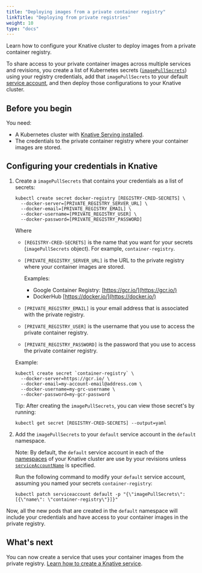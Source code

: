 ```yaml
---
title: "Deploying images from a private container registry"
linkTitle: "Deploying from private registries"
weight: 10
type: "docs"
---
```


Learn how to configure your Knative cluster to deploy images from a private
container registry.

To share access to your private container images across multiple services and
revisions, you create a list of Kubernetes secrets
([`imagePullSecrets`](https://kubernetes.io/docs/reference/generated/kubernetes-api/v1.18/#pod-v1-core))
using your registry credentials, add that `imagePullSecrets` to your default
[service account](https://kubernetes.io/docs/tasks/configure-pod-container/configure-service-account/),
and then deploy those configurations to your Knative cluster.

## Before you begin

You need:

- A Kubernetes cluster with [Knative Serving installed](../../install/).
- The credentials to the private container registry where your container images are stored.

## Configuring your credentials in Knative

1. Create a `imagePullSecrets` that contains your credentials as a list of secrets:

    ```shell
    kubectl create secret docker-registry [REGISTRY-CRED-SECRETS] \
      --docker-server=[PRIVATE_REGISTRY_SERVER_URL] \
      --docker-email=[PRIVATE_REGISTRY_EMAIL] \
      --docker-username=[PRIVATE_REGISTRY_USER] \
      --docker-password=[PRIVATE_REGISTRY_PASSWORD]
    ```

    Where
    - `[REGISTRY-CRED-SECRETS]` is the name that you want for your secrets
      (`imagePullSecrets` object). For example, `container-registry`.

    - `[PRIVATE_REGISTRY_SERVER_URL]` is the URL to the private
      registry where your container images are stored.

       Examples:
       - Google Container Registry: [https://gcr.io/](https://gcr.io/)
       - DockerHub [https://docker.io/](https://docker.io/)

    * `[PRIVATE_REGISTRY_EMAIL]` is your email address that is associated with
      the private registry.

    * `[PRIVATE_REGISTRY_USER]` is the username that you use to access the
      private container registry.

    * `[PRIVATE_REGISTRY_PASSWORD]` is the password that you use to access
      the private container registry.

     Example:

    ```shell
    kubectl create secret `container-registry` \
      --docker-server=https://gcr.io/ \
      --docker-email=my-account-email@address.com \
      --docker-username=my-grc-username \
      --docker-password=my-gcr-password
    ```

    Tip: After creating the `imagePullSecrets`, you can view those secret's by running:

    ```shell
    kubectl get secret [REGISTRY-CRED-SECRETS] --output=yaml
    ```

1. Add the `imagePullSecrets` to your `default` service account in the
   `default` namespace.

    Note: By default, the `default` service account in each of the
    [namespaces](https://kubernetes.io/docs/concepts/overview/working-with-objects/namespaces/)
    of your Knative cluster are use by your revisions unless
    [`serviceAccountName`](../spec/knative-api-specification-1.0) is specified.

   Run the following command to modify your `default` service account, assuming
   you named your secrets `container-registry`:

    ```shell
    kubectl patch serviceaccount default -p "{\"imagePullSecrets\": [{\"name\": \"container-registry\"}]}"
    ```

Now, all the new pods that are created in the `default` namespace will include
your credentials and have access to your container images in the private registry.

## What's next

You can now create a service that uses your container images from the private registry.
[Learn how to create a Knative service](../getting-started-knative-app).
